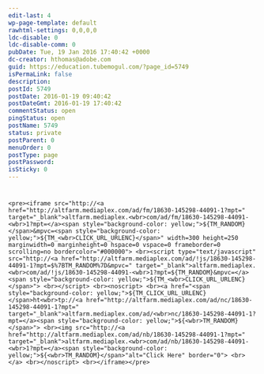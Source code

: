 ```yaml
---
edit-last: 4
wp-page-template: default
rawhtml-settings: 0,0,0,0
ldc-disable: 0
ldc-disable-comm: 0
pubDate: Tue, 19 Jan 2016 17:40:42 +0000
dc-creator: hthomas@adobe.com
guid: https://education.tubemogul.com/?page_id=5749
isPermaLink: false
description: 
postId: 5749
postDate: 2016-01-19 09:40:42
postDateGmt: 2016-01-19 17:40:42
commentStatus: open
pingStatus: open
postName: 5749
status: private
postParent: 0
menuOrder: 0
postType: page
postPassword: 
isSticky: 0
---
```


#

`<pre><iframe src="http://<a href="http://altfarm.mediaplex.com/ad/fm/18630-145298-44091-1?mpt=" target="_blank">altfarm.mediaplex.<wbr>com/ad/fm/18630-145298-44091-<wbr>1?mpt=</a><span style="background-color: yellow;">${TM_RANDOM}</span>&mpvc=<span style="background-color: yellow;">${TM_<wbr>CLICK_URL_URLENC}</span>" width=300 height=250 marginwidth=0 marginheight=0 hspace=0 vspace=0 frameborder=0 scrolling=no bordercolor="#000000">  <br><script type="text/javascript" src="http://<a href="http://altfarm.mediaplex.com/ad/!js/18630-145298-44091-1?mpt=$%7BTM_RANDOM%7D&mpvc=" target="_blank">altfarm.mediaplex.<wbr>com/ad/!js/18630-145298-44091-<wbr>1?mpt=${TM_RANDOM}&mpvc=</a><span style="background-color: yellow;">${TM_<wbr>CLICK_URL_URLENC}</span>">  <br></script>  <br><noscript>  <br><a href="<span style="background-color: yellow;">${TM_CLICK_URL_URLENC}</span>ht<wbr>tp://<a href="http://altfarm.mediaplex.com/ad/nc/18630-145298-44091-1?mpt=" target="_blank">altfarm.mediaplex.com/ad/<wbr>nc/18630-145298-44091-1?mpt=</a><span style="background-color: yellow;">${<wbr>TM_RANDOM}</span>">  <br><img src="http://<a href="http://altfarm.mediaplex.com/ad/nb/18630-145298-44091-1?mpt=" target="_blank">altfarm.mediaplex.<wbr>com/ad/nb/18630-145298-44091-<wbr>1?mpt=</a><span style="background-color: yellow;">${<wbr>TM_RANDOM}</span>"alt="Click Here" border="0">  <br></a>  <br></noscript>  <br></iframe></pre>` 
